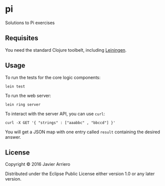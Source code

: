 # pi

Solutions to Pi exercises

## Requisites

You need the standard Clojure toolbelt, including [Leiningen](http://leiningen.org/).


## Usage

To run the tests for the core logic components:

```lein test```

To run the web server:

```lein ring server```

To interact with the server API, you can use ```curl```:

````curl -X GET '{ "strings" : ["aaabbc" , "bbccd"] }'````

You will get a JSON map with one entry called ```result``` containing
the desired answer.

## License

Copyright © 2016 Javier Arriero

Distributed under the Eclipse Public License either version 1.0 or any later version.
